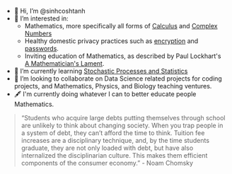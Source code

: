 - 👋 Hi, I’m @sinhcoshtanh
- 👀 I’m interested in:
    * Mathematics, more specifically all forms of [Calculus](https://en.wikipedia.org/wiki/Calculus) and [Complex Numbers](https://en.wikipedia.org/wiki/Complex_number)
    * Healthy domestic privacy practices such as [encryption](https://www.privacytools.io/) and [passwords](https://youtu.be/3NjQ9b3pgIg).
    * Inviting education of Mathematics, as described by Paul Lockhart's [A Mathematician's Lament](https://www.maa.org/external_archive/devlin/LockhartsLament.pdf).
- 🌱 I’m currently learning [Stochastic Processes and Statistics](https://study.unimelb.edu.au/find/courses/major/mathematics-and-statistics/what-will-i-study/#sample-plans)
- 💞️ I’m looking to collaborate on Data Science related projects for coding projects, and Mathematics, Physics, and Biology teaching ventures.
- :fountain_pen: I'm currently doing whatever I can to better educate people Mathematics. 

> “Students who acquire large debts putting themselves through school are unlikely to think about changing society. When you trap people in a system of debt, they can’t afford the time to think. Tuition fee increases are a disciplinary technique, and, by the time students graduate, they are not only loaded with debt, but have also internalized the disciplinarian culture. This makes them efficient components of the consumer economy.” - Noam Chomsky

<!---
sinhcoshtanh/sinhcoshtanh is a ✨ special ✨ repository because its `README.md` (this file) appears on your GitHub profile.
You can click the Preview link to take a look at your changes.
--->

